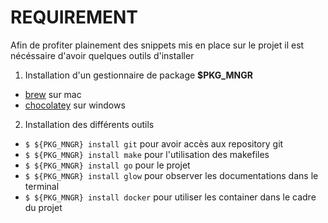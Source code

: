 # REQUIREMENT

Afin de profiter plainement des snippets mis en place sur le projet il est nécéssaire d'avoir quelques outils d'installer

 1. Installation d'un gestionnaire de package **$PKG_MNGR**
  - [brew](https://docs.brew.sh/Installation) sur mac
  - [chocolatey](https://chocolatey.org/install) sur windows
  
 2. Installation des différents outils
  - `$ ${PKG_MNGR} install git` pour avoir accès aux repository git
  - `$ ${PKG_MNGR} install make` pour l'utilisation des makefiles
  - `$ ${PKG_MNGR} install go` pour le projet
  - `$ ${PKG_MNGR} install glow` pour observer les documentations dans le terminal
  - `$ ${PKG_MNGR} install docker` pour utiliser les container dans le cadre du projet